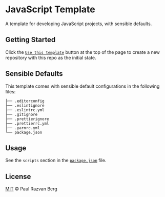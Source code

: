 # JavaScript Template

A template for developing JavaScript projects, with sensible defaults.

## Getting Started

Click the [`Use this template`](https://github.com/paulrberg/javascript-template/generate) button at the top of the page
to create a new repository with this repo as the initial state.

## Sensible Defaults

This template comes with sensible default configurations in the following files:

```text
├── .editorconfig
├── .eslintignore
├── .eslintrc.yml
├── .gitignore
├── .prettierignore
├── .prettierrc.yml
├── .yarnrc.yml
└── package.json
```

## Usage

See the `scripts` section in the [`package.json`](./package.json) file.

## License

[MIT](./LICENSE.md) © Paul Razvan Berg
